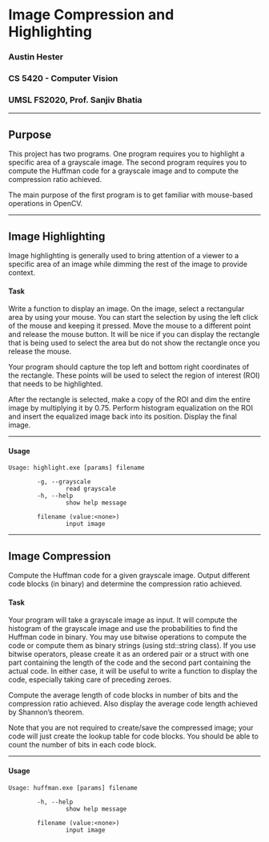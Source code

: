 # Image Compression and Highlighting
### Austin Hester
### CS 5420 - Computer Vision
### UMSL FS2020, Prof. Sanjiv Bhatia

----
## Purpose

This project has two programs. One program requires you to highlight a specific area of a grayscale image. The second program
requires you to compute the Huffman code for a grayscale image and to compute the compression ratio achieved.

The main purpose of the first program is to get familiar with mouse-based operations in OpenCV.

----

## Image Highlighting

Image highlighting is generally used to bring attention of a viewer to a specific area of an image while dimming the rest of the
image to provide context.

#### Task

Write a function to display an image. On the image, select a rectangular area by using your mouse. You can start the selection
by using the left click of the mouse and keeping it pressed. Move the mouse to a different point and release the mouse button. It
will be nice if you can display the rectangle that is being used to select the area but do not show the rectangle once you release
the mouse.

Your program should capture the top left and bottom right coordinates of the rectangle. These points will be used
to select the region of interest (ROI) that needs to be highlighted.

After the rectangle is selected, make a copy of the ROI and dim the entire image by multiplying it by 0.75. Perform histogram
equalization on the ROI and insert the equalized image back into its position. Display the final image.

----

#### Usage

```
Usage: highlight.exe [params] filename

        -g, --grayscale
                read grayscale
        -h, --help
                show help message

        filename (value:<none>)
                input image

```

----

## Image Compression

Compute the Huffman code for a given grayscale image. Output different code blocks (in binary) and determine the compression
ratio achieved.

#### Task

Your program will take a grayscale image as input. It will compute the histogram of the grayscale image and use the probabilities
to find the Huffman code in binary. You may use bitwise operations to compute the code or compute them as binary strings
(using std::string class). If you use bitwise operators, please create it as an ordered pair or a struct with one part
containing the length of the code and the second part containing the actual code. In either case, it will be useful to write a
function to display the code, especially taking care of preceding zeroes.

Compute the average length of code blocks in number of bits and the compression ratio achieved. Also display the average
code length achieved by Shannon’s theorem.

Note that you are not required to create/save the compressed image; your code will just create the lookup table for code blocks.
You should be able to count the number of bits in each code block.

----

#### Usage

```
Usage: huffman.exe [params] filename

        -h, --help
                show help message

        filename (value:<none>)
                input image

```
